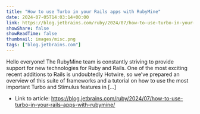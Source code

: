 ```yaml
---
title: "How to use Turbo in your Rails apps with RubyMine"
date: 2024-07-05T14:03:14+00:00
link: https://blog.jetbrains.com/ruby/2024/07/how-to-use-turbo-in-your-rails-apps-with-rubymine/
showShare: false
showReadTime: false
thumbnail: images/misc.png
tags: ["blog.jetbrains.com"]
---
```

Hello everyone! The RubyMine team is constantly striving to provide support for new technologies for Ruby and Rails. One of the most exciting recent additions to Rails is undoubtedly Hotwire, so we’ve prepared an overview of this suite of frameworks and a tutorial on how to use the most important Turbo and Stimulus features in […]

- Link to article: https://blog.jetbrains.com/ruby/2024/07/how-to-use-turbo-in-your-rails-apps-with-rubymine/